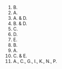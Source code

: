 1.  B.
2.  A.
3.  A. & D.
4.  B. & D.
5.  C.
6.  D.
7.  E.
8.  B.
9.  A.
10. C. & E.
11. A., C., G., I., K., N., P.
